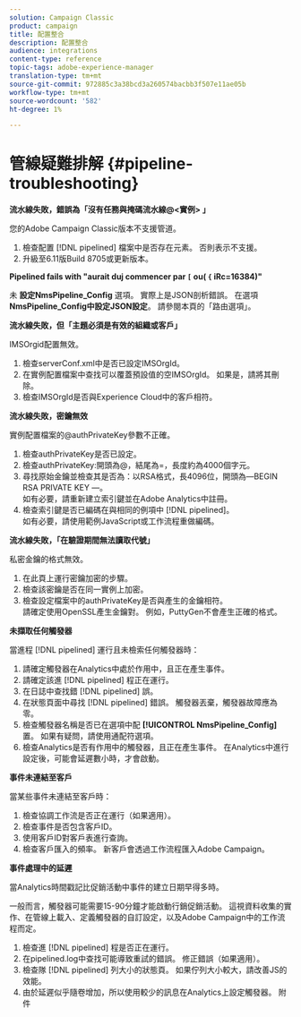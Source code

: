 ```yaml
---
solution: Campaign Classic
product: campaign
title: 配置整合
description: 配置整合
audience: integrations
content-type: reference
topic-tags: adobe-experience-manager
translation-type: tm+mt
source-git-commit: 972885c3a38bcd3a260574bacbb3f507e11ae05b
workflow-type: tm+mt
source-wordcount: '582'
ht-degree: 1%

---
```



# 管線疑難排解 {#pipeline-troubleshooting}

**流水線失敗，錯誤為「沒有任務與掩碼流水線@&lt;實例> 」**

您的Adobe Campaign Classic版本不支援管道。

1. 檢查配置 [!DNL pipelined] 檔案中是否存在元素。 否則表示不支援。
1. 升級至6.11版Build 8705或更新版本。

**Pipelined fails with &quot;aurait duj commencer par `[` ou( `{` iRc=16384)&quot;**

未 **設定NmsPipeline_Config** 選項。 實際上是JSON剖析錯誤。
在選項 **NmsPipeline_Config中設定JSON設定**。 請參閱本頁的「路由選項」。

**流水線失敗，但「主題必須是有效的組織或客戶」**

IMSOrgid配置無效。

1. 檢查serverConf.xml中是否已設定IMSOrgId。
1. 在實例配置檔案中查找可以覆蓋預設值的空IMSOrgId。 如果是，請將其刪除。
1. 檢查IMSOrgId是否與Experience Cloud中的客戶相符。

**流水線失敗，密鑰無效**

實例配置檔案的@authPrivateKey參數不正確。

1. 檢查authPrivateKey是否已設定。
1. 檢查authPrivateKey:開頭為@，結尾為=，長度約為4000個字元。
1. 尋找原始金鑰並檢查其是否為：以RSA格式，長4096位，開頭為—BEGIN RSA PRIVATE KEY —。
   <br> 如有必要，請重新建立索引鍵並在Adobe Analytics中註冊。
1. 檢查索引鍵是否已編碼在與相同的例項中 [!DNL pipelined]。 <br>如有必要，請使用範例JavaScript或工作流程重做編碼。

**流水線失敗，「在驗證期間無法讀取代號」**

私密金鑰的格式無效。

1. 在此頁上運行密鑰加密的步驟。
1. 檢查該密鑰是否在同一實例上加密。
1. 檢查設定檔案中的authPrivateKey是否與產生的金鑰相符。 <br>請確定使用OpenSSL產生金鑰對。 例如，PuttyGen不會產生正確的格式。

**未擷取任何觸發器**

當進程 [!DNL pipelined] 運行且未檢索任何觸發器時：

1. 請確定觸發器在Analytics中處於作用中，且正在產生事件。
1. 請確定該進 [!DNL pipelined] 程正在運行。
1. 在日誌中查找錯 [!DNL pipelined] 誤。
1. 在狀態頁面中尋找 [!DNL pipelined] 錯誤。 觸發器丟棄，觸發器故障應為零。
1. 檢查觸發器名稱是否已在選項中配 **[!UICONTROL NmsPipeline_Config]** 置。 如果有疑問，請使用通配符選項。
1. 檢查Analytics是否有作用中的觸發器，且正在產生事件。 在Analytics中進行設定後，可能會延遲數小時，才會啟動。

**事件未連結至客戶**

當某些事件未連結至客戶時：

1. 檢查協調工作流是否正在運行（如果適用）。
1. 檢查事件是否包含客戶ID。
1. 使用客戶ID對客戶表進行查詢。
1. 檢查客戶匯入的頻率。 新客戶會透過工作流程匯入Adobe Campaign。

**事件處理中的延遲**

當Analytics時間戳記比促銷活動中事件的建立日期早得多時。

一般而言，觸發器可能需要15-90分鐘才能啟動行銷促銷活動。 這視資料收集的實作、在管線上載入、定義觸發器的自訂設定，以及Adobe Campaign中的工作流程而定。

1. 檢查進 [!DNL pipelined] 程是否正在運行。
1. 在pipelined.log中查找可能導致重試的錯誤。 修正錯誤（如果適用）。
1. 檢查隊 [!DNL pipelined] 列大小的狀態頁。 如果佇列大小較大，請改善JS的效能。
1. 由於延遲似乎隨卷增加，所以使用較少的訊息在Analytics上設定觸發器。
附件
